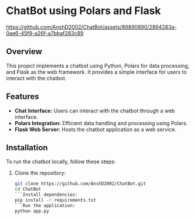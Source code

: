 # ChatBot using Polars and Flask

https://github.com/AnshD2002/ChatBot/assets/89890890/2894283a-0ae6-45f9-a26f-a7bbaf283c89

## Overview

This project implements a chatbot using Python, Polars for data processing, and Flask as the web framework. It provides a simple interface for users to interact with the chatbot.

## Features

- **Chat Interface:** Users can interact with the chatbot through a web interface.
- **Polars Integration:** Efficient data handling and processing using Polars.
- **Flask Web Server:** Hosts the chatbot application as a web service.

## Installation

To run the chatbot locally, follow these steps:

1. Clone the repository:

   ```bash
   git clone https://github.com/AnshD2002/ChatBot.git
   cd ChatBot
   ```Install dependencies:
   pip install -r requirements.txt
   ```Run the application:
   python app.py

